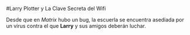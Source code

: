#Larry Plotter y La Clave Secreta del Wifi

Desde que en *Matrix* hubo un bug, la escuerla se encuentra asediada
por un virus contra el que **Larry** y sus amigos deberán luchar.
